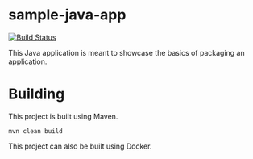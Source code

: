 # sample-java-app

<p>
<a href="https://github.com/rhughes1/sample-java-app/actions"><img src="https://github.com/rhughes1/sample-java-app/workflows/Release/badge.svg" alt="Build Status"></a>
<p>

This Java application is meant to showcase the basics of packaging an application.

# Building

This project is built using Maven.

```
mvn clean build
```

This project can also be built using Docker.